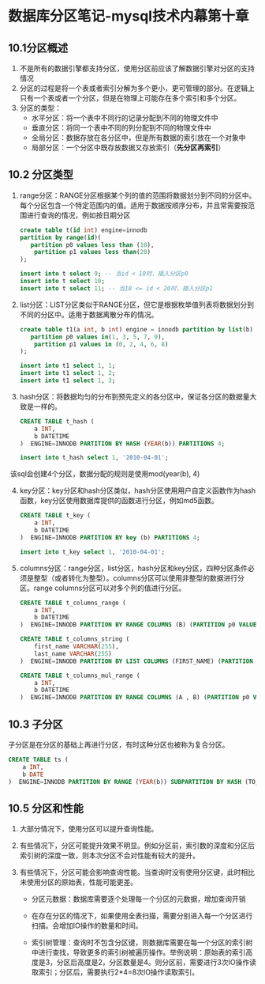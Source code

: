 # 数据库分区笔记-mysql技术内幕第十章

## 10.1分区概述

1.   不是所有的数据引擎都支持分区，使用分区前应该了解数据引擎对分区的支持情况
2.   分区的过程是将一个表或者索引分解为多个更小，更可管理的部分。在逻辑上只有一个表或者一个分区，但是在物理上可能存在多个索引和多个分区。
3.   分区的类型：
     -   水平分区：将一个表中不同行的记录分配到不同的物理文件中
     -   垂直分区：将同一个表中不同的列分配到不同的物理文件中
     -   全局分区：数据存放在各分区中，但是所有数据的索引放在一个对象中
     -   局部分区：一个分区中既存放数据又存放索引（**先分区再索引**）

## 10.2 分区类型

1.   range分区：RANGE分区根据某个列的值的范围将数据划分到不同的分区中。每个分区包含一个特定范围内的值。适用于数据按顺序分布，并且常需要按范围进行查询的情况，例如按日期分区

     ```sql
     create table t(id int) engine=innodb
     partition by range(id)(
     	partition p0 values less than (10),
         partition p1 values less than(20)
     );
     
     insert into t select 9; -- 当id < 10时，插入分区p0
     insert into t select 10;  
     insert into t select 11; -- 当10 <= id < 20时，插入分区p1 
     ```

2.   list分区：LIST分区类似于RANGE分区，但它是根据枚举值列表将数据划分到不同的分区中。适用于数据离散分布的情况。

     ```sql
     create table t1(a int, b int) engine = innodb partition by list(b) (
     	partition p0 values in(1, 3, 5, 7, 9),
         partition p1 values in (0, 2, 4, 6, 8)
     );
     
     insert into t1 select 1, 1;
     insert into t1 select 1, 2;
     insert into t1 select 1, 3;
     ```

3.   hash分区：将数据均匀的分布到预先定义的各分区中，保证各分区的数据量大致是一样的。

     ```sql
     CREATE TABLE t_hash (
         a INT,
         b DATETIME
     )  ENGINE=INNODB PARTITION BY HASH (YEAR(b)) PARTITIONS 4;
     
     insert into t_hash select 1, '2010-04-01';
     
     ```

​	该sql会创建4个分区，数据分配的规则是使用mod(year(b), 4)

4.   key分区：key分区和hash分区类似，hash分区使用用户自定义函数作为hash函数，key分区使用数据库提供的函数进行分区，例如md5函数。

     ```sql
     CREATE TABLE t_key (
         a INT,
         b DATETIME
     )  ENGINE=INNODB PARTITION BY key (b) PARTITIONS 4;
     
     insert into t_key select 1, '2010-04-01';
     ```

5.   columns分区：range分区，list分区，hash分区和key分区，四种分区条件必须是整型（或者转化为整型）。columns分区可以使用非整型的数据进行分区。range columns分区可以对多个列的值进行分区。

     ```sql
     CREATE TABLE t_columns_range (
         a INT,
         b DATETIME
     )  ENGINE=INNODB PARTITION BY RANGE COLUMNS (B) (PARTITION p0 VALUES LESS THAN ('2009-01-01') , PARTITION p1 VALUES LESS THAN ('2010-01-01'));
     
     CREATE TABLE t_columns_string (
         first_name VARCHAR(255),
         last_name VARCHAR(255)
     )  ENGINE=INNODB PARTITION BY LIST COLUMNS (FIRST_NAME) (PARTITION p0 VALUES IN ('Jone' , 'Jim') , PARTITION p1 VALUES IN ('Kate' , 'ken'));
     
     CREATE TABLE t_columns_mul_range (
         a INT,
         b DATETIME
     )  ENGINE=INNODB PARTITION BY RANGE COLUMNS (A , B) (PARTITION p0 VALUES LESS THAN (5 , '2009-01-01') , PARTITION p1 VALUES LESS THAN (10 , '2010-01-01'));
     
     ```

## 10.3 子分区

子分区是在分区的基础上再进行分区，有时这种分区也被称为复合分区。

```sql
CREATE TABLE ts (
    a INT,
    b DATE
)  ENGINE=INNODB PARTITION BY RANGE (YEAR(b)) SUBPARTITION BY HASH (TO_DAYS(b)) SUBPARTITIONS 2 (PARTITION p0 VALUES LESS THAN (1990) , PARTITION p1 VALUES LESS THAN (2000) , PARTITION p2 VALUES LESS THAN MAXVALUE)
```

## 10.5 分区和性能

1.   大部分情况下，使用分区可以提升查询性能。

2.   有些情况下，分区可能提升效果不明显。例如分区前，索引数的深度和分区后索引树的深度一致，则本次分区不会对性能有较大的提升。

3.   有些情况下，分区可能会影响查询性能。当查询时没有使用分区键，此时相比未使用分区的原始表，性能可能更差。

     -   分区元数据：数据库需要逐个处理每一个分区的元数据，增加查询开销

     -   在存在分区的情况下，如果使用全表扫描，需要分别进入每一个分区进行扫描。会增加IO操作的数量和时间。

     -   索引树管理：查询时不包含分区键，则数据库需要在每一个分区的索引树中进行查找，导致更多的索引树被遍历操作。举例说明：原始表的索引高度是3，分区后高度是2，分区数量是4。则分区前，需要进行3次IO操作读取索引；分区后，需要执行2*4=8次IO操作读取索引。

         



